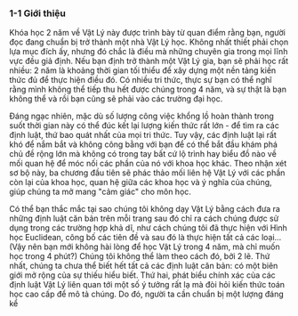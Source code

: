### 1-1 Giới thiệu 
Khóa học 2 năm về Vật Lý này được trình bày từ quan điểm rằng bạn, người đọc đang chuẩn bị trở thành một nhà Vật Lý học. Không nhất thiết phải chọn lựa mục đích ấy, nhưng đó chắc là điều mà những chuyên gia trong mọi lĩnh vực đều giả định. Nếu bạn định trở thành một Vật Lý gia, bạn sẽ phải học rất nhiều: 2 năm là khoảng thời gian tối thiểu để xây dựng một nền tảng kiến thức đủ để thực hiện điều đó. Có nhiều tri thức, thực sự bạn có thể nghĩ rằng mình không thể tiếp thu hết được chúng trong 4 năm, và sự thật là bạn không thể và rồi bạn cũng sẽ phải vào các trường đại học. 

Đáng ngạc nhiên, mặc dù số lượng công việc khổng lồ hoàn thành trong suốt thời gian này có thể đúc kết lại lượng kiến thức rất lớn - để tìm ra các định luật, thứ bao quát nhất của mọi tri thức. Tuy vậy, các định luật lại rất khó để nắm bắt và không công bằng với bạn để có thể bắt đầu khám phá chủ đề rộng lớn mà không có trong tay bất cứ lộ trình hay biểu đồ nào về mối quan hệ để móc nối các phần của nó với khoa học khác. Theo nhận xét sơ bộ này, ba chương đầu tiên sẽ phác thảo mối liên hệ Vật Lý với các phần còn lại của khoa học, quan hệ giữa các khoa học và ý nghĩa của chúng, giúp chúng ta mở mang \"cảm giác\" cho môn học.

Có thể bạn thắc mắc tại sao chúng tôi không dạy Vật Lý bằng cách đưa ra những định luật căn bản trên mỗi trang sau đó chỉ ra cách chúng được sử dụng trong các trường hợp khả dĩ, như cách chúng tôi đã thực hiện với Hình học Euclidean, công bố các tiên đề và sau đó là thực hiện tất cả các loại... \(Vậy nên bạn mới không hài lòng để học Vật Lý trong 4 năm, mà chỉ muốn học trong 4 phút?\) Chúng tôi không thể làm theo cách đó, bởi 2 lẽ. Thứ nhất, chúng ta chưa thể biết hết tất cả các định luật căn bản: có một biên giới mở rộng của sự thiếu hiểu biết. Thứ hai, phát biểu chính xác của các định luật Vật Lý liên quan tới một số ý tưởng rất lạ mà đòi hỏi kiến thức toán học cao cấp để mô tả chúng. Do đó, người ta cần chuẩn bị một lượng đáng kể  
